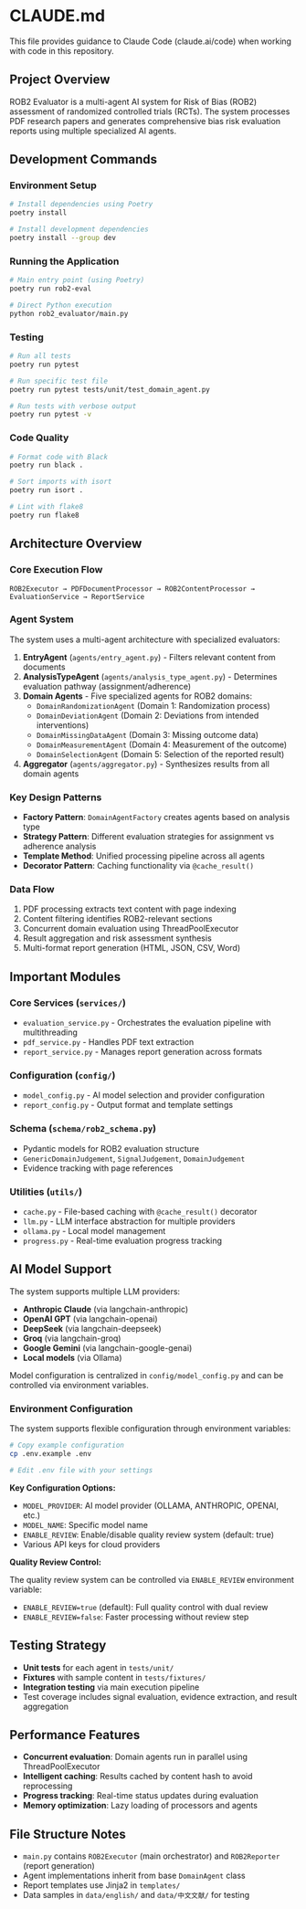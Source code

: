 # CLAUDE.md

This file provides guidance to Claude Code (claude.ai/code) when working with code in this repository.

## Project Overview

ROB2 Evaluator is a multi-agent AI system for Risk of Bias (ROB2) assessment of randomized controlled trials (RCTs). The system processes PDF research papers and generates comprehensive bias risk evaluation reports using multiple specialized AI agents.

## Development Commands

### Environment Setup

```bash
# Install dependencies using Poetry
poetry install

# Install development dependencies
poetry install --group dev
```

### Running the Application

```bash
# Main entry point (using Poetry)
poetry run rob2-eval

# Direct Python execution 
python rob2_evaluator/main.py
```

### Testing

```bash
# Run all tests
poetry run pytest

# Run specific test file
poetry run pytest tests/unit/test_domain_agent.py

# Run tests with verbose output
poetry run pytest -v
```

### Code Quality

```bash
# Format code with Black
poetry run black .

# Sort imports with isort
poetry run isort .

# Lint with flake8
poetry run flake8
```

## Architecture Overview

### Core Execution Flow

```
ROB2Executor → PDFDocumentProcessor → ROB2ContentProcessor → EvaluationService → ReportService
```

### Agent System

The system uses a multi-agent architecture with specialized evaluators:

1. **EntryAgent** (`agents/entry_agent.py`) - Filters relevant content from documents
2. **AnalysisTypeAgent** (`agents/analysis_type_agent.py`) - Determines evaluation pathway (assignment/adherence)
3. **Domain Agents** - Five specialized agents for ROB2 domains:
   - `DomainRandomizationAgent` (Domain 1: Randomization process)
   - `DomainDeviationAgent` (Domain 2: Deviations from intended interventions)
   - `DomainMissingDataAgent` (Domain 3: Missing outcome data)
   - `DomainMeasurementAgent` (Domain 4: Measurement of the outcome)
   - `DomainSelectionAgent` (Domain 5: Selection of the reported result)
4. **Aggregator** (`agents/aggregator.py`) - Synthesizes results from all domain agents

### Key Design Patterns

- **Factory Pattern**: `DomainAgentFactory` creates agents based on analysis type
- **Strategy Pattern**: Different evaluation strategies for assignment vs adherence analysis
- **Template Method**: Unified processing pipeline across all agents
- **Decorator Pattern**: Caching functionality via `@cache_result()`

### Data Flow

1. PDF processing extracts text content with page indexing
2. Content filtering identifies ROB2-relevant sections
3. Concurrent domain evaluation using ThreadPoolExecutor
4. Result aggregation and risk assessment synthesis
5. Multi-format report generation (HTML, JSON, CSV, Word)

## Important Modules

### Core Services (`services/`)

- `evaluation_service.py` - Orchestrates the evaluation pipeline with multithreading
- `pdf_service.py` - Handles PDF text extraction
- `report_service.py` - Manages report generation across formats

### Configuration (`config/`)

- `model_config.py` - AI model selection and provider configuration
- `report_config.py` - Output format and template settings

### Schema (`schema/rob2_schema.py`)

- Pydantic models for ROB2 evaluation structure
- `GenericDomainJudgement`, `SignalJudgement`, `DomainJudgement`
- Evidence tracking with page references

### Utilities (`utils/`)

- `cache.py` - File-based caching with `@cache_result()` decorator
- `llm.py` - LLM interface abstraction for multiple providers
- `ollama.py` - Local model management
- `progress.py` - Real-time evaluation progress tracking

## AI Model Support

The system supports multiple LLM providers:

- **Anthropic Claude** (via langchain-anthropic)
- **OpenAI GPT** (via langchain-openai)
- **DeepSeek** (via langchain-deepseek)
- **Groq** (via langchain-groq)
- **Google Gemini** (via langchain-google-genai)
- **Local models** (via Ollama)

Model configuration is centralized in `config/model_config.py` and can be controlled via environment variables.

### Environment Configuration

The system supports flexible configuration through environment variables:

```bash
# Copy example configuration
cp .env.example .env

# Edit .env file with your settings
```

**Key Configuration Options:**

- `MODEL_PROVIDER`: AI model provider (OLLAMA, ANTHROPIC, OPENAI, etc.)
- `MODEL_NAME`: Specific model name
- `ENABLE_REVIEW`: Enable/disable quality review system (default: true)
- Various API keys for cloud providers

**Quality Review Control:**

The quality review system can be controlled via `ENABLE_REVIEW` environment variable:
- `ENABLE_REVIEW=true` (default): Full quality control with dual review
- `ENABLE_REVIEW=false`: Faster processing without review step

## Testing Strategy

- **Unit tests** for each agent in `tests/unit/`
- **Fixtures** with sample content in `tests/fixtures/`
- **Integration testing** via main execution pipeline
- Test coverage includes signal evaluation, evidence extraction, and result aggregation

## Performance Features

- **Concurrent evaluation**: Domain agents run in parallel using ThreadPoolExecutor
- **Intelligent caching**: Results cached by content hash to avoid reprocessing
- **Progress tracking**: Real-time status updates during evaluation
- **Memory optimization**: Lazy loading of processors and agents

## File Structure Notes

- `main.py` contains `ROB2Executor` (main orchestrator) and `ROB2Reporter` (report generation)
- Agent implementations inherit from base `DomainAgent` class
- Report templates use Jinja2 in `templates/`
- Data samples in `data/english/` and `data/中文文献/` for testing
